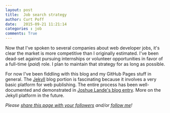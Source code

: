 ```yaml
---
layout: post
title:  Job search strategy
author: Curt Poff
date:   2015-09-21 11:21:14
categories : job
comments: True
---
```


Now that I've spoken to several companies about web developer jobs, it's clear the market is more competitive than I originally estimated. I've been dead-set against pursuing internships or volunteer opportunities in favor of a full-time (*paid*) role. I plan to maintain that strategy for as long as possible.

<!--more-->

For now I've been fiddling with this blog and my GitHub Pages stuff in general. The [Jekyll](https://jekyllrb.com/) blog portion is fascinating because it involves a very basic platform for web publishing. The entire process has been well-documented and demonstrated in [Joshue Lande's blog entry](http://joshualande.com/jekyll-github-pages-poole/). More on the Jekyll platform in the future.

*Please <a href="https://twitter.com/intent/tweet?url={{ site.production_url }}{{ page.url }}&text={{ page.title }}&via=cpoff" target="_blank">share this page with your followers</a> and/or <a href="https://twitter.com/cpoff">follow me</a>!*


